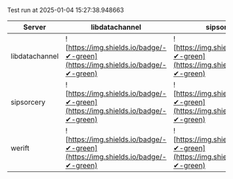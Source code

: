 Test run at 2025-01-04 15:27:38.948663

| Server       | libdatachannel | sipsorcery | werift |
|--------|--------|--------|--------|
| libdatachannel | ![https://img.shields.io/badge/-✔-green](https://img.shields.io/badge/-✔-green) | ![https://img.shields.io/badge/-✔-green](https://img.shields.io/badge/-✔-green) | ![https://img.shields.io/badge/-✔-green](https://img.shields.io/badge/-✔-green) |
| sipsorcery   | ![https://img.shields.io/badge/-✔-green](https://img.shields.io/badge/-✔-green) | ![https://img.shields.io/badge/-✔-green](https://img.shields.io/badge/-✔-green) | ![https://img.shields.io/badge/-✔-green](https://img.shields.io/badge/-✔-green) |
| werift       | ![https://img.shields.io/badge/-✔-green](https://img.shields.io/badge/-✔-green) | ![https://img.shields.io/badge/-✔-green](https://img.shields.io/badge/-✔-green) | ![https://img.shields.io/badge/-✔-green](https://img.shields.io/badge/-✔-green) |

